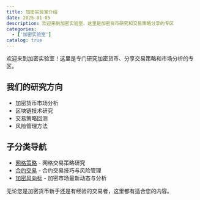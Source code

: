 ```yaml
---
title: 加密实验室介绍
date: 2025-01-05
description: 欢迎来到加密实验室，这里是加密货币研究和交易策略分享的专区
categories:
  - ['加密实验室']
catalog: true
---
```


欢迎来到加密实验室！这里是专门研究加密货币、分享交易策略和市场分析的专区。

## 我们的研究方向

- 加密货币市场分析
- 区块链技术研究
- 交易策略回测
- 风险管理方法

## 子分类导航

- [网格策略](/categories/crypto/grid/) - 网格交易策略研究
- [合约交易](/categories/crypto/futures/) - 合约交易技巧与风险管理
- [加密风向标](/categories/crypto/crypto-news/) - 加密市场最新动态与分析

无论您是加密货币新手还是有经验的交易者，这里都有适合您的内容。
